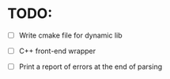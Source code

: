 # TODO:

- [ ] Write cmake file for dynamic lib

- [ ] C++ front-end wrapper

- [ ] Print a report of errors at the end of parsing
